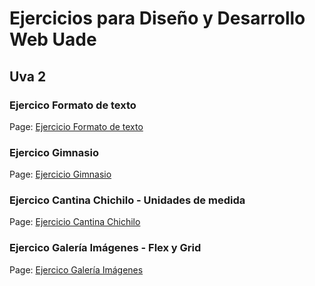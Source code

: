 # Ejercicios para Diseño y Desarrollo Web Uade

## Uva 2

### Ejercico Formato de texto

Page: [Ejercicio Formato de texto](https://pablopelardas.github.io/ejercicios-dise-o-y-desarrollo-web-uade/uva-2-formato-texto/)  


### Ejercico Gimnasio

Page: [Ejercicio Gimnasio](https://pablopelardas.github.io/ejercicios-dise-o-y-desarrollo-web-uade/uva-2-gym/registrate.html)  

### Ejercico Cantina Chichilo - Unidades de medida

Page: [Ejercicio Cantina Chichilo](https://pablopelardas.github.io/ejercicios-dise-o-y-desarrollo-web-uade/uva-2-unidades-medida/) 

### Ejercico Galería Imágenes - Flex y Grid

Page: [Ejercico Galería Imágenes](https://pablopelardas.github.io/ejercicios-dise-o-y-desarrollo-web-uade/uva-2-grid-flexbox/)  
